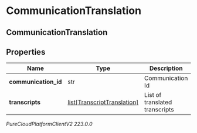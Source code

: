# CommunicationTranslation

## CommunicationTranslation

## Properties

|Name | Type | Description | Notes|
|------------ | ------------- | ------------- | -------------|
| **communication_id** | str | Communication Id | |
| **transcripts** | [list[TranscriptTranslation]](TranscriptTranslation) | List of translated transcripts | |



_PureCloudPlatformClientV2 223.0.0_
